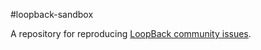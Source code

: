 #loopback-sandbox

A repository for reproducing [LoopBack community issues][wiki-issues].

[wiki-issues]: https://github.com/strongloop/loopback/wiki/Issues
